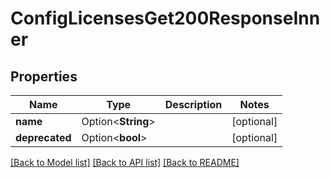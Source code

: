 # ConfigLicensesGet200ResponseInner

## Properties

Name | Type | Description | Notes
------------ | ------------- | ------------- | -------------
**name** | Option<**String**> |  | [optional]
**deprecated** | Option<**bool**> |  | [optional]

[[Back to Model list]](../README.md#documentation-for-models) [[Back to API list]](../README.md#documentation-for-api-endpoints) [[Back to README]](../README.md)


